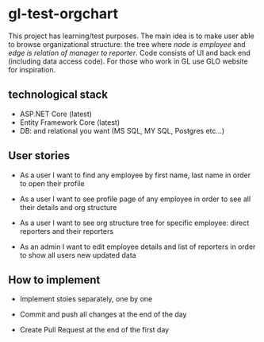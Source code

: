 # gl-test-orgchart

This project has learning/test purposes. The main idea is to make user able to browse organizational structure: the tree where *node is employee* and *edge is relation of manager to reporter*. Code consists of UI and back end (including data access code). For those who work in GL use GLO website for inspiration.

## technological stack

- ASP.NET Core (latest)
- Entity Framework Core (latest)
- DB: and relational you want (MS SQL, MY SQL, Postgres etc...)

## User stories

- As a user I want to find any employee by first name, last name in order to open their profile

- As a user I want to see profile page of any employee in order to see all their details and org structure

- As a user I want to see org structure tree for specific employee: direct reporters and their reporters

- As an admin I want to edit employee details and list of reporters in order to show all users new updated data

## How to implement

- Implement stoies separately, one by one

- Commit and push all changes at the end of the day

- Create Pull Request at the end of the first day

